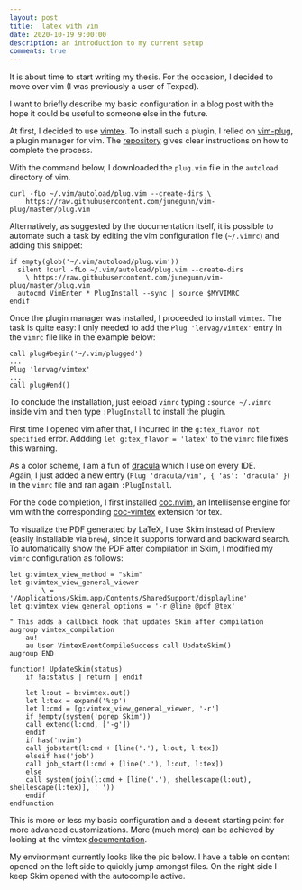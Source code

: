 ```yaml
---
layout: post
title:  latex with vim
date: 2020-10-19 9:00:00
description: an introduction to my current setup
comments: true
---
```

It is about time to start writing my thesis. For the occasion, I decided to move over vim (I was previously a user of Texpad).

I want to briefly describe my basic configuration in a blog post with the hope it could be useful to someone else in the future.

At first, I decided to use [vimtex](https://github.com/lervag/vimtex).
To install such a plugin, I relied on [vim-plug](https://github.com/junegunn/vim-plug), a plugin manager for vim. The [repository](https://github.com/junegunn/vim-plug) gives clear instructions on how to complete the process.

With the command below, I downloaded the `plug.vim` file in the `autoload` directory of vim. 
```
curl -fLo ~/.vim/autoload/plug.vim --create-dirs \
    https://raw.githubusercontent.com/junegunn/vim-plug/master/plug.vim
```

Alternatively, as suggested by the documentation itself, it is possible to automate such a task by editing the vim configuration file (`~/.vimrc`) and adding this snippet:

```
if empty(glob('~/.vim/autoload/plug.vim'))
  silent !curl -fLo ~/.vim/autoload/plug.vim --create-dirs
    \ https://raw.githubusercontent.com/junegunn/vim-plug/master/plug.vim
  autocmd VimEnter * PlugInstall --sync | source $MYVIMRC
endif
```

Once the plugin manager was installed, I proceeded to install `vimtex`. The task is quite easy: I only needed to add the `Plug 'lervag/vimtex'` entry in the `vimrc` file like in the example below:

```
call plug#begin('~/.vim/plugged')
...
Plug 'lervag/vimtex'
...
call plug#end()
```

To conclude the installation, just eeload `vimrc` typing `:source ~/.vimrc` inside vim and then type `:PlugInstall` to install the plugin.

First time I opened vim after that, I incurred in the `g:tex_flavor not specified` error. 
Addding `let g:tex_flavor = 'latex'` to the `vimrc` file fixes this warning.

As a color scheme, I am a fun of [dracula](https://draculatheme.com/vim) which I use on every IDE.  
Again, I just added a new entry (`Plug 'dracula/vim', { 'as': 'dracula' }`) in the `vimrc` file and ran again `:PlugInstall`.

For the code completion, I first installed [coc.nvim](https://github.com/neoclide/coc.nvim), an Intellisense engine for vim with the corresponding [coc-vimtex](https://github.com/neoclide/coc-vimtex) extension for tex. 

To visualize the PDF generated by LaTeX, I use Skim instead of Preview (easily installable via `brew`), since it supports forward and backward search.  
To automatically show the PDF after compilation in Skim, I modified my `vimrc` configuration as follows:

```
let g:vimtex_view_method = "skim"
let g:vimtex_view_general_viewer
        \ = '/Applications/Skim.app/Contents/SharedSupport/displayline'
let g:vimtex_view_general_options = '-r @line @pdf @tex'

" This adds a callback hook that updates Skim after compilation        
augroup vimtex_compilation
    au!
    au User VimtexEventCompileSuccess call UpdateSkim()
augroup END

function! UpdateSkim(status)
    if !a:status | return | endif

    let l:out = b:vimtex.out()
    let l:tex = expand('%:p')
    let l:cmd = [g:vimtex_view_general_viewer, '-r']
    if !empty(system('pgrep Skim'))
    call extend(l:cmd, ['-g'])
    endif
    if has('nvim')
    call jobstart(l:cmd + [line('.'), l:out, l:tex])
    elseif has('job')
    call job_start(l:cmd + [line('.'), l:out, l:tex])
    else
    call system(join(l:cmd + [line('.'), shellescape(l:out), shellescape(l:tex)], ' '))
    endif
endfunction
```

This is more or less my basic configuration and a decent starting point for more advanced customizations. More (much more) can be achieved by looking  at the vimtex [documentation](https://github.com/lervag/vimtex/blob/master/doc/vimtex.txt). 

My environment currently looks like the pic below.
I have a table on content opened on the left side to quickly jump amongst files. On the right side I keep Skim opened with the autocompile active.

<div class="img_row">
    <img class="col three" src="{{ site.baseurl }}/assets/img/workflow.png" alt="" title="latex workflow"/>
</div>